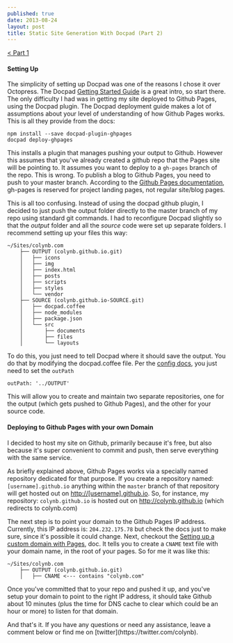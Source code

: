 ```yaml
---
published: true
date: 2013-08-24
layout: post
title: Static Site Generation With Docpad (Part 2)
---
```


<a href="/posts/static-site-generation-with-docpad-part-1.html">< Part 1</a>

<h4>Setting Up</h4>

<p>The simplicity of setting up Docpad was one of the reasons I chose it over Octopress. The Docpad <a href="http://docpad.org/docs/intro">Getting Started Guide</a> is a great intro, so start there. The only difficulty I had was in getting my site deployed to Github Pages, using the Docpad plugin. The Docpad deployment guide makes a lot of assumptions about your level of understanding of how Github Pages works. This is all they provide from the docs:</p>

<pre><code class="lang-html">npm install --save docpad-plugin-ghpages
docpad deploy-ghpages
</code></pre>

<p>
    This installs a plugin that manages pushing your output to Github. However this assumes that you&#39;ve already created a github repo that the Pages site will be pointing to. It assumes you want to deploy to a <code>gh-pages</code> branch of the repo. This is wrong. To publish a blog to Github Pages, you need to push to your master branch. According to the <a href="https://help.github.com/articles/user-organization-and-project-pages">Github Pages documentation</a>, gh-pages is reserved for project landing pages, not regular site/blog pages.
</p>

<p>
    This is all too confusing. Instead of using the docpad github plugin, I decided to just push the output folder directly to the master branch of my repo using standard git commands. I had to reconfigure Docpad slightly so that the <em>output</em> folder and all the <em>source</em> code were set up separate folders. I recommend setting up your files this way:
</p>

<pre>
<code class="lang-html">~/Sites/colynb.com
    ├── OUTPUT (colynb.github.io.git)
    │   ├── icons
    │   ├── img
    │   ├── index.html
    │   ├── posts
    │   ├── scripts
    │   ├── styles
    │   └── vendor
    ├── SOURCE (colynb.github.io-SOURCE.git)
    │   ├── docpad.coffee
    │   ├── node_modules
    │   ├── package.json
    │   └── src
    │       ├── documents
    │       ├── files
    │       └── layouts
</code></pre>

<p>To do this, you just need to tell Docpad where it should save the output. You do that by modifying the docpad.coffee file. Per the <a href="http://docpad.org/docs/config#available-configuration">config docs</a>, you just need to set the <code>outPath</code></p>

<pre>
<code class="lang-html">outPath: '../OUTPUT'</code>
</pre>

<p>This will allow you to create and maintain two separate repositories, one for the output (which gets pushed to Github Pages), and the other for your source code.</p>

#### Deploying to Github Pages with your own Domain

<p>
    I decided to host my site on Github, primarily because it&#39;s free, but also because it's super convenient to commit and push, then serve everything with the same service.   
</p>

<p>
    As briefly explained above, Github Pages works via a specially named repository dedicated for that purpose. If you create a repository named: <code>[username].github.io</code> anything within the <code>master</code> branch of that repository will get hosted out on <a href="http://[username].github.io">http://[username].github.io</a>. So, for instance, my repository: <code>colynb.github.io</code> is hosted out on <a href="http://colynb.github.io">http://colynb.github.io</a> (which redirects to colynb.com)
</p>

<p>
    The next step is to point your domain to the Github Pages IP address. Currently, this IP address is: <code>204.232.175.78</code> but check the docs just to make sure, since it&#39;s possible it could change. Next, checkout the <a href="https://help.github.com/articles/setting-up-a-custom-domain-with-pages">Setting up a custom domain with Pages</a>, doc. It tells you to create a <code>CNAME</code> text file with your domain name, in the root of your pages. So for me it was like this:
</p>

<pre>
<code class="lang-html">~/Sites/colynb.com
    ├── OUTPUT (colynb.github.io.git)
    │   ├── CNAME <--- contains "colynb.com"
</code></pre>

<p>
    Once you&#39;ve committed that to your repo and pushed it up, and you&#39;ve setup your domain to point to the right IP address, it should take Github about 10 minutes (plus the time for DNS cache to clear which could be an hour or more) to listen for that domain.
</p>

<p>
    And that's it. If you have any questions or need any assistance, leave a comment below or find me on [twitter](https://twitter.com/colynb).
</p>